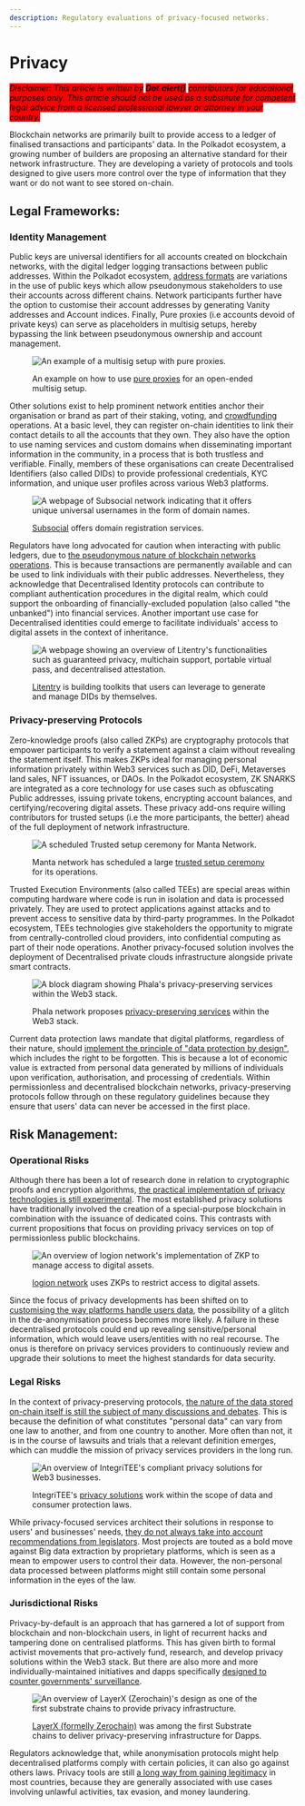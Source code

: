 ```yaml
---
description: Regulatory evaluations of privacy-focused networks.
---
```


# Privacy

_<mark style="background-color:red;">Disclaimer: This article is written by</mark> <mark style="background-color:red;"></mark><mark style="background-color:red;">**Dot.alert()**</mark> <mark style="background-color:red;"></mark><mark style="background-color:red;">contributors for educational purposes only. This article should not be used as a substitute for competent legal advice from a licensed professional lawyer or attorney in your country.</mark>_



Blockchain networks are primarily built to provide access to a ledger of finalised transactions and participants' data. In the Polkadot ecosystem, a growing number of builders are proposing an alternative standard for their network infrastructure. They are developing a variety of protocols and tools designed to give users more control over the type of information that they want or do not want to see stored on-chain.&#x20;



## Legal Frameworks:&#x20;

### Identity Management&#x20;

Public keys are universal identifiers for all accounts created on blockchain networks, with the digital ledger logging transactions between public addresses. Within the Polkadot ecosystem, [address formats](https://dot-alert.gitbook.io/dot.alert/content/1.acquisition/address-formats) are variations in the use of public keys which allow pseudonymous stakeholders to use their accounts across different chains. Network participants further have the option to customise their account addresses by generating Vanity addresses and Account indices. Finally, Pure proxies (i.e accounts devoid of private keys) can serve as placeholders in multisig setups, hereby bypassing the link between pseudonymous ownership and account management.&#x20;

<figure><img src="../../../.gitbook/assets/R_NPureProxiesMultiSig.JPG" alt="An example of a multisig setup with pure proxies."><figcaption><p>An example on how to use <a href="https://wiki.polkadot.network/docs/learn-proxies#why-pure-proxy">pure proxies</a> for an open-ended multisig setup.</p></figcaption></figure>

Other solutions exist to help prominent network entities anchor their organisation or brand as part of their staking, voting, and [crowdfunding](https://dot-alert.gitbook.io/dot.alert/content/3.operations/crowdfunding) operations. At a basic level, they can register on-chain identities to link their contact details to all the accounts that they own. They also have the option to use naming services and custom domains when disseminating important information in the community, in a process that is both trustless and verifiable. Finally, members of these organisations can create Decentralised Identifiers (also called DIDs) to provide professional credentials, KYC information, and unique user profiles across various Web3 platforms.

<figure><img src="../../../.gitbook/assets/R_NDomains.JPG" alt="A webpage of Subsocial network indicating that it offers unique universal usernames in the form of domain names."><figcaption><p><a href="https://subsocial.network/technology">Subsocial</a> offers domain registration services.</p></figcaption></figure>

Regulators have long advocated for caution when interacting with public ledgers, due to [the pseudonymous nature of blockchain networks operations](https://www.nortonrosefulbright.com/en/knowledge/publications/c5a7c134/anonymous-no-more-blockchain-analytics-in-the-courts). This is because transactions are permanently available and can be used to link individuals with their public addresses. Nevertheless, they acknowledge that Decentralised Identity protocols can contribute to compliant authentication procedures in the digital realm, which could support the onboarding of financially-excluded population (also called "the unbanked") into financial services. Another important use case for Decentralised identities could emerge to facilitate individuals' access to digital assets in the context of inheritance. &#x20;

<figure><img src="../../../.gitbook/assets/R_NLitentry.JPG" alt="A webpage showing an overview of Litentry&#x27;s functionalities such as guaranteed privacy, multichain support, portable virtual pass, and decentralised attestation."><figcaption><p><a href="https://litentry.com/">Litentry</a> is building toolkits that users can leverage to generate and manage DIDs by themselves.</p></figcaption></figure>



### Privacy-preserving Protocols&#x20;

Zero-knowledge proofs (also called ZKPs) are cryptography protocols that empower participants to verify a statement against a claim without revealing the statement itself. This makes ZKPs ideal for managing personal information privately within Web3 services such as DID, DeFi, Metaverses land sales, NFT issuances, or DAOs. In the Polkadot ecosystem, ZK SNARKS are integrated as a core technology for use cases such as obfuscating Public addresses, issuing private tokens, encrypting account balances, and certifying/recovering digital assets. These privacy add-ons require willing contributors for trusted setups (i.e the more participants, the better) ahead of the full deployment of network infrastructure.&#x20;

<figure><img src="../../../.gitbook/assets/R_NTrustedSetups.JPG" alt="A scheduled Trusted setup ceremony for Manta Network."><figcaption><p>Manta network has scheduled a large <a href="https://mantanetwork.medium.com/trusted-setups-and-why-they-are-important-to-manta-network-27a9ac5cd609">trusted setup ceremony</a> for its operations.</p></figcaption></figure>

Trusted Execution Environments (also called TEEs) are special areas within computing hardware where code is run in isolation and data is processed privately. They are used to protect applications against attacks and to prevent access to sensitive data by third-party programmes. In the Polkadot ecosystem, TEEs technologies give stakeholders the opportunity to migrate from centrally-controlled cloud providers, into confidential computing as part of their node operations. Another privacy-focused solution involves the deployment of Decentralised private clouds infrastructure alongside private smart contracts.

<figure><img src="../../../.gitbook/assets/R_NPhala.JPG" alt="A block diagram showing Phala&#x27;s privacy-preserving services within the Web3 stack."><figcaption><p>Phala network proposes <a href="https://wiki.phala.network/en-us/build/general/why-use-it/">privacy-preserving services</a> within the Web3 stack.</p></figcaption></figure>

Current data protection laws mandate that digital platforms, regardless of their nature, should [implement the principle of "data protection by design"](https://iapp.org/news/a/blockchain-technology-is-on-a-collision-course-with-eu-privacy-law/), which includes the right to be forgotten. This is because a lot of economic value is extracted from personal data generated by millions of individuals upon verification, authorisation, and processing of credentials. Within permissionless and decentralised blockchain networks, privacy-preserving protocols follow through on these regulatory guidelines because they ensure that users' data can never be accessed in the first place.&#x20;



## Risk Management:

### Operational Risks

Although there has been a lot of research done in relation to cryptographic proofs and encryption algorithms, [the practical implementation of privacy technologies is still experimental](https://medium.com/phala-network/technical-analysis-of-why-phala-will-not-be-affected-by-the-intel-sgx-chip-vulnerabilities-e045b0189dc2). The most established privacy solutions have traditionally involved the creation of a special-purpose blockchain in combination with the issuance of dedicated coins. This contrasts with current propositions that focus on providing privacy services on top of permissionless public blockchains.&#x20;

<figure><img src="../../../.gitbook/assets/R_Nlogion.JPG" alt="An overview of logion network&#x27;s implementation of ZKP to manage access to digital assets."><figcaption><p><a href="https://logion.network/">logion network</a> uses ZKPs to restrict access to digital assets.</p></figcaption></figure>

Since the focus of privacy developments has been shifted on to [customising the way platforms handle users data](https://financialservicesblog.accenture.com/cryptocurrency-managing-data-privacy-risks), the possibility of a glitch in the de-anonymisation process becomes more likely. A failure in these decentralised protocols could end up revealing sensitive/personal information, which would leave users/entities with no real recourse. The onus is therefore on privacy services providers to continuously review and upgrade their solutions to meet the highest standards for data security.



### Legal Risks

In the context of privacy-preserving protocols, [the nature of the data stored on-chain itself is still the subject of many discussions and debates](https://www.davispolk.com/sites/default/files/blockchain\_technology\_data\_privacy\_issues\_and\_potential\_mitigation\_strategies\_w-021-8235.pdf). This is because the definition of what constitutes "personal data" can vary from one law to another, and from one country to another. More often than not, it is in the course of lawsuits and trials that a relevant definition emerges, which can muddle the mission of privacy services providers in the long run. &#x20;

<figure><img src="../../../.gitbook/assets/R_NTEEs.JPG" alt="An overview of IntegriTEE&#x27;s compliant privacy solutions for Web3 businesses."><figcaption><p>IntegriTEE's <a href="https://integritee.network/integritee">privacy solutions</a> work within the scope of data and consumer protection laws.</p></figcaption></figure>

While privacy-focused services architect their solutions in response to users' and businesses' needs, [they do not always take into account recommendations from legislators](https://www.dentons.com/en/insights/articles/2022/june/9/the-privacy-paradox-in-blockchain-best-practices-for-data-management-in-crypto). Most projects are touted as a bold move against Big data extraction by proprietary platforms, which is seen as a mean to empower users to control their data. However, the non-personal data processed between platforms might still contain some personal information in the eyes of the law.



### Jurisdictional Risks

Privacy-by-default is an approach that has garnered a lot of support from blockchain and non-blockchain users, in light of recurrent hacks and tampering done on centralised platforms. This has given birth to formal activist movements that pro-actively fund, research, and develop privacy solutions within the Web3 stack. But there are also more and more individually-maintained initiatives and dapps specifically [designed to counter governments' surveillance](https://home.treasury.gov/news/press-releases/jy0916). &#x20;

<figure><img src="../../../.gitbook/assets/R_NZerochain.JPG" alt="An overview of LayerX (Zerochain)&#x27;s design as one of the first substrate chains to provide privacy infrastructure."><figcaption><p><a href="https://medium.com/layerx/announcing-zerochain-5b08e158355d">LayerX (formelly Zerochain)</a> was among the first Substrate chains to deliver privacy-preserving infrastructure for Dapps.</p></figcaption></figure>

Regulators acknowledge that, while anonymisation protocols might help decentralised platforms comply with certain policies, it can also go against others laws. Privacy tools are still [a long way from gaining legitimacy](https://www.coindesk.com/policy/2022/11/15/privacy-enhancing-crypto-coins-could-be-banned-under-leaked-eu-plans/) in most countries, because they are generally associated with use cases involving unlawful activities, tax evasion, and money laundering.&#x20;

